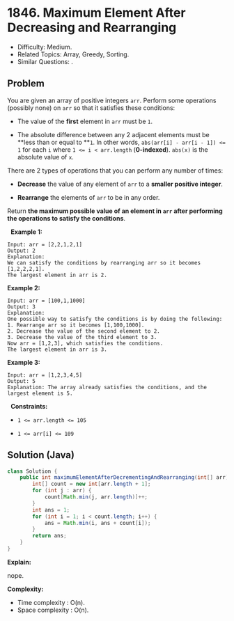 # 1846. Maximum Element After Decreasing and Rearranging

- Difficulty: Medium.
- Related Topics: Array, Greedy, Sorting.
- Similar Questions: .

## Problem

You are given an array of positive integers ```arr```. Perform some operations (possibly none) on ```arr``` so that it satisfies these conditions:


	
- The value of the **first** element in ```arr``` must be ```1```.
	
- The absolute difference between any 2 adjacent elements must be **less than or equal to **```1```. In other words, ```abs(arr[i] - arr[i - 1]) <= 1``` for each ```i``` where ```1 <= i < arr.length``` (**0-indexed**). ```abs(x)``` is the absolute value of ```x```.


There are 2 types of operations that you can perform any number of times:


	
- **Decrease** the value of any element of ```arr``` to a **smaller positive integer**.
	
- **Rearrange** the elements of ```arr``` to be in any order.


Return **the **maximum** possible value of an element in **```arr```** after performing the operations to satisfy the conditions**.

 
**Example 1:**

```
Input: arr = [2,2,1,2,1]
Output: 2
Explanation: 
We can satisfy the conditions by rearranging arr so it becomes [1,2,2,2,1].
The largest element in arr is 2.
```

**Example 2:**

```
Input: arr = [100,1,1000]
Output: 3
Explanation: 
One possible way to satisfy the conditions is by doing the following:
1. Rearrange arr so it becomes [1,100,1000].
2. Decrease the value of the second element to 2.
3. Decrease the value of the third element to 3.
Now arr = [1,2,3], which satisfies the conditions.
The largest element in arr is 3.
```

**Example 3:**

```
Input: arr = [1,2,3,4,5]
Output: 5
Explanation: The array already satisfies the conditions, and the largest element is 5.
```

 
**Constraints:**


	
- ```1 <= arr.length <= 105```
	
- ```1 <= arr[i] <= 109```



## Solution (Java)

```java
class Solution {
    public int maximumElementAfterDecrementingAndRearranging(int[] arr) {
        int[] count = new int[arr.length + 1];
        for (int j : arr) {
            count[Math.min(j, arr.length)]++;
        }
        int ans = 1;
        for (int i = 1; i < count.length; i++) {
            ans = Math.min(i, ans + count[i]);
        }
        return ans;
    }
}
```

**Explain:**

nope.

**Complexity:**

* Time complexity : O(n).
* Space complexity : O(n).
